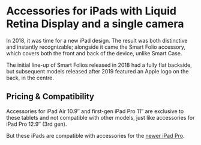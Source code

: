 # Accessories for iPads with Liquid Retina Display and a single camera

In 2018, it was time for a new iPad design. The result was both distinctive and instantly recognizable; alongside it came the Smart Folio accessory, which covers both the front and back of the device, unlike Smart Case.

The initial line-up of Smart Folios released in 2018 had a fully flat backside, but subsequent models released after 2019 featured an Apple logo on the back, in the centre.

## Pricing & Compatibility

Accessories for iPad Air 10.9″ and first-gen iPad Pro 11″ are exclusive to these tablets and not compatible with other models, just like accessories for iPad Pro 12.9″ (3rd gen).

But these iPads are compatible with accessories for the [newer iPad Pro](latest-ipad/ipad_pro4).
